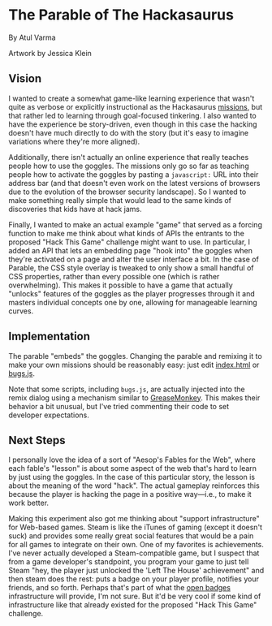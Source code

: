 # The Parable of The Hackasaurus

By Atul Varma

Artwork by Jessica Klein

## Vision

I wanted to create a somewhat game-like learning experience that wasn't quite
as verbose or explicitly instructional as the Hackasaurus [missions][], but
that rather led to learning through goal-focused tinkering. I also wanted to
have the experience be story-driven, even though in this case the hacking
doesn't have much directly to do with the story (but it's easy to imagine
variations where they're more aligned).

Additionally, there isn't actually an online experience that really teaches
people how to use the goggles. The missions only go so far as teaching people
how to activate the goggles by pasting a `javascript:` URL into their address
bar (and that doesn't even work on the latest versions of browsers due to the
evolution of the browser security landscape). So I wanted to make something
really simple that would lead to the same kinds of discoveries that kids have
at hack jams.

Finally, I wanted to make an actual example "game" that served as a
forcing function to make me think about what kinds of APIs the entrants to the
proposed "Hack This Game" challenge might want to use. In particular, I added
an API that lets an embedding page "hook into" the goggles when they're
activated on a page and alter the user interface a bit. In the case of
Parable, the CSS style overlay is tweaked to only show a small handful of CSS
properties, rather than every possible one (which is rather overwhelming).
This makes it possible to have a game that actually "unlocks" features of the
goggles as the player progresses through it and masters individual concepts
one by one, allowing for manageable learning curves.

## Implementation

The parable "embeds" the goggles. Changing the parable and remixing it to make
your own missions should be reasonably easy: just edit [index.html][] or
[bugs.js][].

Note that some scripts, including `bugs.js`, are actually injected
into the remix dialog using a mechanism similar to [GreaseMonkey][].
This makes their behavior a bit unusual, but I've tried commenting
their code to set developer expectations.

  [index.html]: https://github.com/toolness/hackasaurus-parable/blob/gh-pages/index.html
  [bugs.js]: https://github.com/toolness/hackasaurus-parable/blob/gh-pages/bugs.js
  [GreaseMonkey]: http://en.wikipedia.org/wiki/Greasemonkey

## Next Steps

I personally love the idea of a sort of "Aesop's Fables for the Web", where
each fable's "lesson" is about some aspect of the web that's hard to learn by
just using the goggles. In the case of this particular story, the lesson is
about the meaning of the word "hack". The actual gameplay reinforces this
because the player is hacking the page in a positive way&mdash;i.e., to make it work better.

Making this experiment also got me thinking about "support infrastructure" for
Web-based games. Steam is like the iTunes of gaming (except it doesn't suck)
and provides some really great social features that would be a pain for all
games to integrate on their own. One of my favorites is achievements. I've
never actually developed a Steam-compatible game, but I suspect that from a
game developer's standpoint, you program your game to just tell Steam "hey,
the player just unlocked the 'Left The House' achievement" and then steam does
the rest: puts a badge on your player profile, notifies your friends, and so
forth. Perhaps that's part of what the [open badges][] infrastructure will
provide, I'm not sure. But it'd be very cool if some kind of infrastructure
like that already existed for the proposed "Hack This Game" challenge.

  [missions]: https://secure.toolness.com/webxray/missions/one/
  [open badges]: https://wiki.mozilla.org/Badges
